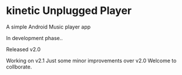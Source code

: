kinetic Unplugged Player
===

A simple Android Music player app

In development phase..

Released v2.0

Working on v2.1 Just some minor improvements over v2.0 Welcome to collborate.
